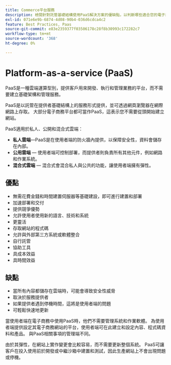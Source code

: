 ```yaml
---
title: Commerce平台服務
description: 檢閱針對託管基礎結構使用PaaS解決方案的優缺點，以判斷哪些適合您的電子商務專案。
exl-id: 071e6e9b-6874-4d08-90b4-036d6cdca4c2
feature: Best Practices, Paas
source-git-commit: e83e2359377f03506178c28f8b30993c172282c7
workflow-type: tm+mt
source-wordcount: '368'
ht-degree: 0%

---
```


# Platform-as-a-service (PaaS)

PaaS是一種雲端運算型別，提供客戶用來開發、執行和管理業務的平台，而不需要建立基礎架構和管理服務。

PaaS是以託管在提供者基礎結構上的服務形式提供，並可透過網頁瀏覽器在網際網路上存取。 大部分電子商務平台都可當作PaaS，這表示您不需要從頭開始建立網站。

PaaS適用於私人、公開和混合式雲端：

- **私人雲端**—PaaS是在使用者端的防火牆內提供，以保障安全性，資料會儲存在內部。
- **公用雲端** — 使用者端可控制部署，而提供者則負責所有其他元件，例如網路和作業系統。
- **混合式雲端** — 混合式會混合私人與公共的功能，讓使用者端擁有彈性。

## 優點

- 無需花費金錢和時間建置伺服器等基礎建設，即可進行建置和部署
- 加速部署和交付
- 提供競爭優勢
- 允許使用者使用新的語言、技術和系統
- 更靈活
- 存取網站的程式碼
- 允許與外部第三方系統或軟體整合
- 自行託管
- 協助工具
- 具成本效益
- 具時間效益

## 缺點

- 當所有內容都儲存在雲端時，可能會導致安全性威脅
- 取決於服務提供者
- 如果提供者遇到停機時間，這將是使用者端的問題
- 可輕鬆快速地更新

當使用者端在電子商務中使用PaaS時，他們不需要管理系統和作業軟體。 為使用者端提供設定其電子商務網站的平台，使用者端可在此建立和設定內容、程式碼資料和產品。 與PaaS相關事項的管理端不同。

由於其彈性，在網站上實作變更會比較容易，而不需要更新整個系統。 PaaS可讓客戶在投入使用前於開發或中繼沙箱中建置和測試，因此生產網站上不會出現問題或停機。
